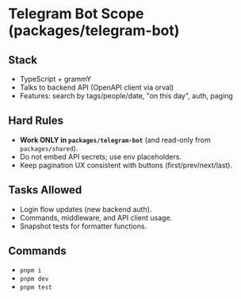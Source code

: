 # Telegram Bot Scope (packages/telegram-bot)

## Stack
- TypeScript + grammY
- Talks to backend API (OpenAPI client via orval)
- Features: search by tags/people/date, "on this day", auth, paging

## Hard Rules
- **Work ONLY in `packages/telegram-bot`** (and read-only from `packages/shared`).
- Do not embed API secrets; use env placeholders.
- Keep pagination UX consistent with buttons (first/prev/next/last).

## Tasks Allowed
- Login flow updates (new backend auth).
- Commands, middleware, and API client usage.
- Snapshot tests for formatter functions.

## Commands
- `pnpm i`
- `pnpm dev`
- `pnpm test`